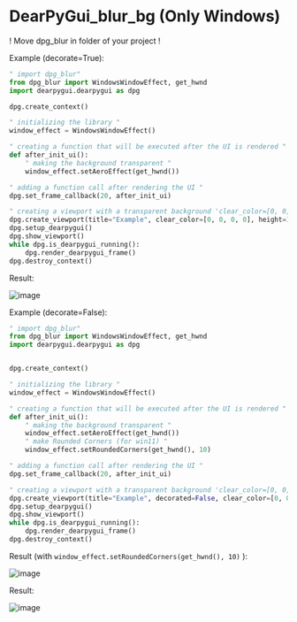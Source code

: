 # DearPyGui_blur_bg (Only Windows)

! Move dpg_blur in folder of your project !

Example (decorate=True):
```python
" import dpg_blur"
from dpg_blur import WindowsWindowEffect, get_hwnd
import dearpygui.dearpygui as dpg

dpg.create_context()

" initializing the library "
window_effect = WindowsWindowEffect()

" creating a function that will be executed after the UI is rendered "
def after_init_ui():
    " making the background transparent "
    window_effect.setAeroEffect(get_hwnd())

" adding a function call after rendering the UI "
dpg.set_frame_callback(20, after_init_ui)

" creating a viewport with a transparent background 'clear_color=[0, 0, 0, 0]' "
dpg.create_viewport(title="Example", clear_color=[0, 0, 0, 0], height=100,width=100)
dpg.setup_dearpygui()
dpg.show_viewport()
while dpg.is_dearpygui_running():
    dpg.render_dearpygui_frame()
dpg.destroy_context()
```
Result:

![image](https://github.com/Agzes/DearPyGui_blur_bg/assets/103037173/aa0ebdb4-1eda-4fd3-9e1a-bd2b07948118)

Example (decorate=False):
```python
" import dpg_blur"
from dpg_blur import WindowsWindowEffect, get_hwnd
import dearpygui.dearpygui as dpg


dpg.create_context()

" initializing the library "
window_effect = WindowsWindowEffect()

" creating a function that will be executed after the UI is rendered "
def after_init_ui():
    " making the background transparent "
    window_effect.setAeroEffect(get_hwnd())
    " make Rounded Corners (for win11) "
    window_effect.setRoundedCorners(get_hwnd(), 10)

" adding a function call after rendering the UI "
dpg.set_frame_callback(20, after_init_ui)

" creating a viewport with a transparent background 'clear_color=[0, 0, 0, 0]' "
dpg.create_viewport(title="Example", decorated=False, clear_color=[0, 0, 0, 0], height=100,width=100)
dpg.setup_dearpygui()
dpg.show_viewport()
while dpg.is_dearpygui_running():
    dpg.render_dearpygui_frame()
dpg.destroy_context()
```
Result (with `window_effect.setRoundedCorners(get_hwnd(), 10)` ):

![image](https://github.com/Agzes/DearPyGui_blur_bg/assets/103037173/0be92131-8c58-4dcd-8760-4df5eb3f168d)

Result:

![image](https://github.com/Agzes/DearPyGui_blur_bg/assets/103037173/7f41b70b-f99d-4665-8e4b-7b959dac64e8)

